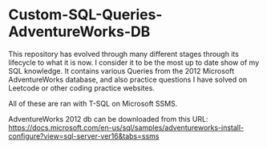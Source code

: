 # Custom-SQL-Queries-AdventureWorks-DB

This repository has evolved through many different stages through its lifecycle to what it is now. I consider it to be the most up to date show of my SQL knowledge. It contains various Queries from the 2012 Microsoft AdventureWorks database, and also practice questions I have solved on Leetcode or other coding practice websites.

All of these are ran with T-SQL on Microsoft SSMS.

AdventureWorks 2012 db can be downloaded from this URL: 
https://docs.microsoft.com/en-us/sql/samples/adventureworks-install-configure?view=sql-server-ver16&tabs=ssms
